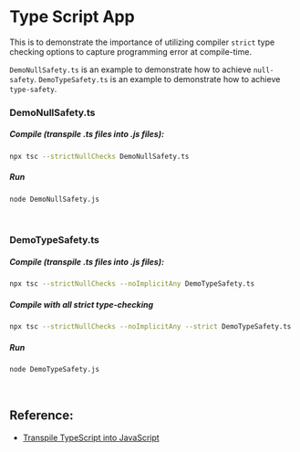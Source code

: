 # Type Script App

This is to demonstrate the importance of utilizing compiler `strict` type checking options to 
capture programming error at compile-time.

`DemoNullSafety.ts` is an example to demonstrate how to achieve `null-safety`.
`DemoTypeSafety.ts` is an example to demonstrate how to achieve `type-safety`.

### DemoNullSafety.ts
##### Compile (transpile .ts files into .js files):
```sh
npx tsc --strictNullChecks DemoNullSafety.ts
```

##### Run
```sh
node DemoNullSafety.js
```

<br/>

### DemoTypeSafety.ts

##### Compile (transpile .ts files into .js files):
```sh
npx tsc --strictNullChecks --noImplicitAny DemoTypeSafety.ts 
```

##### Compile with all strict type-checking
```sh
npx tsc --strictNullChecks --noImplicitAny --strict DemoTypeSafety.ts
```

##### Run 
```sh
node DemoTypeSafety.js
```

<br/>

## Reference:
- [Transpile TypeScript into JavaScript](https://code.visualstudio.com/docs/typescript/typescript-compiling#_transpile-typescript-into-javascript)